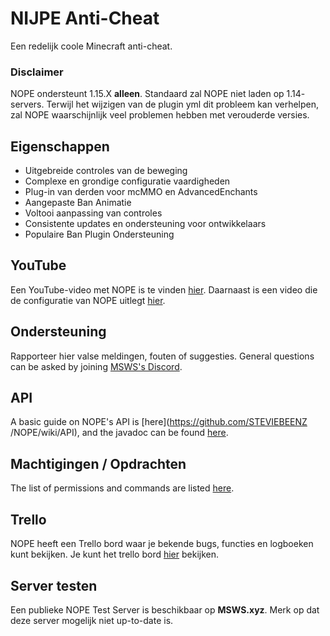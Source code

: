 # NIJPE Anti-Cheat

Een redelijk coole Minecraft anti-cheat.

### Disclaimer

NOPE ondersteunt 1.15.X **alleen**. Standaard zal NOPE niet laden op 1.14-
servers. Terwijl het wijzigen van de plugin yml dit probleem kan verhelpen, zal
NOPE waarschijnlijk veel problemen hebben met verouderde versies.

## Eigenschappen

- Uitgebreide controles van de beweging
- Complexe en grondige configuratie vaardigheden
- Plug-in van derden voor mcMMO en AdvancedEnchants
- Aangepaste Ban Animatie
- Voltooi aanpassing van controles
- Consistente updates en ondersteuning voor ontwikkelaars
- Populaire Ban Plugin Ondersteuning

## YouTube

Een YouTube-video met NOPE is te vinden
[hier](https://www.youtube.com/watch?v=QNumBz-Phwg). Daarnaast is een video die
de configuratie van NOPE uitlegt
[hier](https://www.youtube.com/watch?v=XVuXKsJEAkQ).

## Ondersteuning

Rapporteer hier valse meldingen, fouten of suggesties. General questions can be
asked by joining [MSWS's Discord](https://nope.msws.xyz/discord).

## API

A basic guide on NOPE's API is \[here\](https://github.com/STEVIEBEENZ
/NOPE/wiki/API), and the javadoc can be found [here](http://docs.msws.xyz).

## Machtigingen / Opdrachten

The list of permissions and commands are listed
[here](https://github.com/STEVIEBEENZ/NOPE/wiki/Permissions).

## Trello

NOPE heeft een Trello bord waar je bekende bugs, functies en logboeken kunt
bekijken. Je kunt het trello bord [hier](https://nope.msws.xyz/trello) bekijken.

## Server testen

Een publieke NOPE Test Server is beschikbaar op **MSWS.xyz**. Merk op dat deze
server mogelijk niet up-to-date is.
